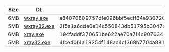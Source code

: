 |    Size   |     DL  | sha512sum |
|  ---  |  ---  |  ---  |
| 6MB | [wxray.exe](https://cdn.jsdelivr.net/gh/googleians/Xray-core@main/wxray.exe) | a84070809757dfe096bbf5ecff64e930720203915d7a1ac6441f2598b13348d258b626f3d58a40bd3427715cca78ec8b82cddc75a2b96a66f448c337263f2110 |
| 5MB | [wxray32.exe](https://cdn.jsdelivr.net/gh/googleians/Xray-core@main/wxray32.exe) | 2f5a1a6cde0e14c550843db51795b3047cca37043987a56581e215066e941003f46ef82b4551a0b79e069daaf73664851cbcd2409e97f2fb4ae21154f5bc11d8 |
| 6MB | [xray.exe](https://cdn.jsdelivr.net/gh/googleians/Xray-core@main/xray.exe) | 194faddf370651be622ae70a7f4c90763476512dd668fe19527b541dc96b7458ada0c9993e32f0e64d5ebb6aaf96c091ee7a4365597b5ab53b7664b347be606b |
| 5MB | [xray32.exe](https://cdn.jsdelivr.net/gh/googleians/Xray-core@main/xray32.exe) | 4fce40f4a19254f148ac4cf368b7704a881628bac1d752726ba0a2dd6a06805b22a3a95b987a84bad5602baa9c3a949a72c16ae42ed24371dc8972ad32b760e4 |
